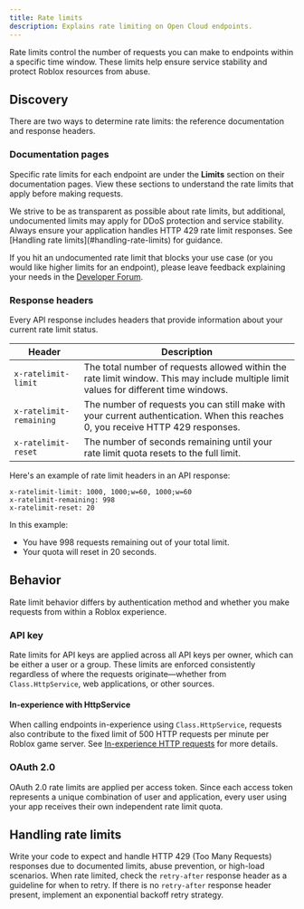 ```yaml
---
title: Rate limits
description: Explains rate limiting on Open Cloud endpoints.
---
```


Rate limits control the number of requests you can make to endpoints within a specific time window. These limits help ensure service stability and protect Roblox resources from abuse.

## Discovery

There are two ways to determine rate limits: the reference documentation and response headers.

### Documentation pages

Specific rate limits for each endpoint are under the **Limits** section on their documentation pages. View these sections to understand the rate limits that apply before making requests.

<Alert severity="info">
We strive to be as transparent as possible about rate limits, but additional, undocumented limits may apply for DDoS protection and service stability. Always ensure your application handles HTTP 429 rate limit responses. See [Handling rate limits](#handling-rate-limits) for guidance.

If you hit an undocumented rate limit that blocks your use case (or you would like higher limits for an endpoint), please leave feedback explaining your needs in the [Developer Forum](https://devforum.roblox.com/).
</Alert>

### Response headers

Every API response includes headers that provide information about your current rate limit status.

| Header                  | Description                                                                                                                           |
| ----------------------- | ------------------------------------------------------------------------------------------------------------------------------------- |
| `x-ratelimit-limit`     | The total number of requests allowed within the rate limit window. This may include multiple limit values for different time windows. |
| `x-ratelimit-remaining` | The number of requests you can still make with your current authentication. When this reaches 0, you receive HTTP 429 responses.   |
| `x-ratelimit-reset`     | The number of seconds remaining until your rate limit quota resets to the full limit.                                                 |

Here's an example of rate limit headers in an API response:

```text
x-ratelimit-limit: 1000, 1000;w=60, 1000;w=60
x-ratelimit-remaining: 998
x-ratelimit-reset: 20
```

In this example:

- You have 998 requests remaining out of your total limit.
- Your quota will reset in 20 seconds.

## Behavior

Rate limit behavior differs by authentication method and whether you make requests from within a Roblox experience.

### API key

Rate limits for API keys are applied across all API keys per owner, which can be either a user or a group. These limits are enforced consistently regardless of where the requests originate—whether from `Class.HttpService`, web applications, or other sources.

#### In-experience with HttpService

When calling endpoints in-experience using `Class.HttpService`, requests also contribute to the fixed limit of 500 HTTP requests per minute per Roblox game server. See [In-experience HTTP requests](/cloud-services/http-service) for more details.

### OAuth 2.0

OAuth 2.0 rate limits are applied per access token. Since each access token represents a unique combination of user and application, every user using your app receives their own independent rate limit quota.

## Handling rate limits

Write your code to expect and handle HTTP 429 (Too Many Requests) responses due to documented limits, abuse prevention, or high-load scenarios. When rate limited, check the `retry-after` response header as a guideline for when to retry. If there is no `retry-after` response header present, implement an exponential backoff retry strategy.
